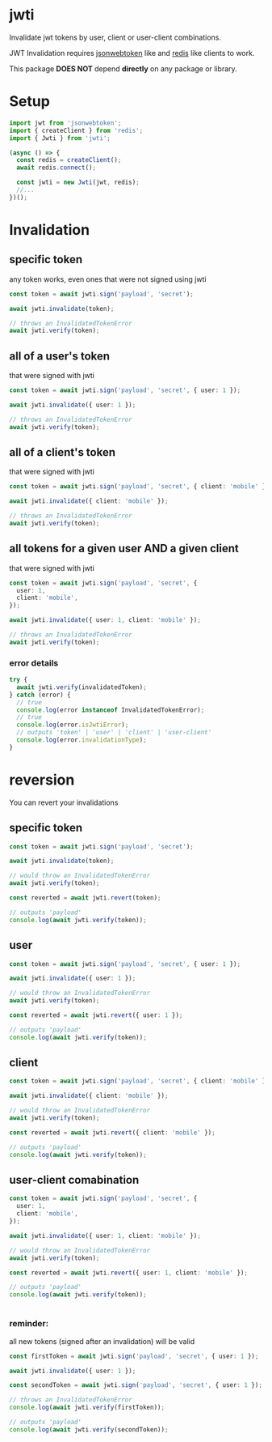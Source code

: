 # jwti

Invalidate jwt tokens by user, client or user-client combinations.

JWT Invalidation requires
[jsonwebtoken](https://www.npmjs.com/package/jsonwebtoken) like and
[redis](https://www.npmjs.com/package/redis) like clients to work.

This package **DOES NOT** depend **directly** on any package or library.

# Setup

```typescript
import jwt from 'jsonwebtoken';
import { createClient } from 'redis';
import { Jwti } from 'jwti';

(async () => {
  const redis = createClient();
  await redis.connect();

  const jwti = new Jwti(jwt, redis);
  //...
})();
```

# Invalidation

## specific token

any token works, even ones that were not signed using jwti

```typescript
const token = await jwti.sign('payload', 'secret');

await jwti.invalidate(token);

// throws an InvalidatedTokenError
await jwti.verify(token);
```

## all of a user's token

that were signed with jwti

```typescript
const token = await jwti.sign('payload', 'secret', { user: 1 });

await jwti.invalidate({ user: 1 });

// throws an InvalidatedTokenError
await jwti.verify(token);
```

## all of a client's token

that were signed with jwti

```typescript
const token = await jwti.sign('payload', 'secret', { client: 'mobile' });

await jwti.invalidate({ client: 'mobile' });

// throws an InvalidatedTokenError
await jwti.verify(token);
```

## all tokens for a given user AND a given client

that were signed with jwti

```typescript
const token = await jwti.sign('payload', 'secret', {
  user: 1,
  client: 'mobile',
});

await jwti.invalidate({ user: 1, client: 'mobile' });

// throws an InvalidatedTokenError
await jwti.verify(token);
```

### error details

```typescript
try {
  await jwti.verify(invalidatedToken);
} catch (error) {
  // true
  console.log(error instanceof InvalidatedTokenError);
  // true
  console.log(error.isJwtiError);
  // outputs 'token' | 'user' | 'client' | 'user-client'
  console.log(error.invalidationType);
}
```

# reversion

You can revert your invalidations

## specific token

```typescript
const token = await jwti.sign('payload', 'secret');

await jwti.invalidate(token);

// would throw an InvalidatedTokenError
await jwti.verify(token);

const reverted = await jwti.revert(token);

// outputs 'payload'
console.log(await jwti.verify(token));
```

## user

```typescript
const token = await jwti.sign('payload', 'secret', { user: 1 });

await jwti.invalidate({ user: 1 });

// would throw an InvalidatedTokenError
await jwti.verify(token);

const reverted = await jwti.revert({ user: 1 });

// outputs 'payload'
console.log(await jwti.verify(token));
```

## client

```typescript
const token = await jwti.sign('payload', 'secret', { client: 'mobile' });

await jwti.invalidate({ client: 'mobile' });

// would throw an InvalidatedTokenError
await jwti.verify(token);

const reverted = await jwti.revert({ client: 'mobile' });

// outputs 'payload'
console.log(await jwti.verify(token));
```

## user-client comabination

```typescript
const token = await jwti.sign('payload', 'secret', {
  user: 1,
  client: 'mobile',
});

await jwti.invalidate({ user: 1, client: 'mobile' });

// would throw an InvalidatedTokenError
await jwti.verify(token);

const reverted = await jwti.revert({ user: 1, client: 'mobile' });

// outputs 'payload'
console.log(await jwti.verify(token));
```

#

### reminder:

all new tokens (signed after an invalidation) will be valid

```typescript
const firstToken = await jwti.sign('payload', 'secret', { user: 1 });

await jwti.invalidate({ user: 1 });

const secondToken = await jwti.sign('payload', 'secret', { user: 1 });

// throws an InvalidatedTokenError
console.log(await jwti.verify(firstToken));

// outputs 'payload'
console.log(await jwti.verify(secondToken));
```
